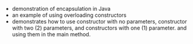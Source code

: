 - demonstration of encapsulation in Java
- an example of using overloading constructors
- demonstrates how to use constructor with no parameters, constructor with two (2) parameters, and constructors with one (1) parameter. and using them in the main method.
